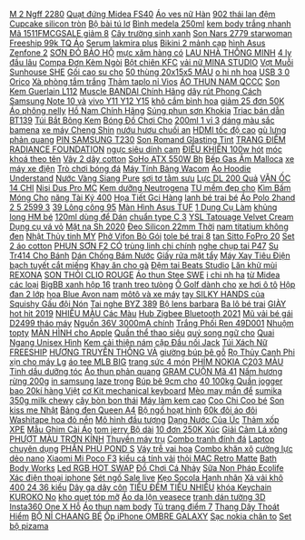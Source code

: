 [ M 2 Ngff 2280](https://cuahang10.github.io/p0/23/369/tam-tan-nhiet-bang-nhom-cho-n80-nvme-m2-ngff-2280-pci-e-ssd-mua-hang-online/) [ Quạt đứng Midea FS40](https://cuahang10.github.io/p0/2/257/quat-dung-midea-fs40-18c-mua-hang-online/) [ Áo ves nữ Hàn](https://cuahang7.github.io/p0/40/199/ao-ves-nu-han-quoc-mua-hang-online/) [ 902 thái lan đệm](https://cuahang10.github.io/p0/2/355/ao-nguc-sieu-day-anny-902-thai-lan-dem-em-nang-nguc-mua-hang-online/) [Cupcake silicon tròn](https://cuahang4.github.io/p0/144/794/cupcake-silicon-tron-mua-hang-online/) [ Bộ bài tú lơ](https://cuahang7.github.io/p0/25/917/bo-bai-tu-lo-kho-death-note-54-anh-khac-nhau-in-hinh-anime-manga-mua-hang-online/) [Bình medela 250ml](https://cuahang10.github.io/p0/2/246/binh-medela-250ml-mua-hang-online/) [kem body trắng nhanh](https://cuahang4.github.io/p0/130/993/kem-body-trang-nhanh-mua-hang-online/) [ Mã 1511FMCGSALE giảm 8](https://cuahang12.github.io/p0/100/410/ma-1511fmcgsale-giam-8-don-500k-ha-thu-o-mat-ong-hop-500g-bo-mau-chua-toc-bac-som-mua-hang-online/) [Cây trường sinh xanh](https://cuahang4.github.io/p0/119/150/cay-truong-sinh-xanh-mua-hang-online/) [ Son Nars 2779 starwoman](https://cuahang5.github.io/p0/160/402/son-nars-2779-starwoman-mini-mua-hang-online/) [ Freeship 99k TQ Áo](https://cuahang7.github.io/p0/16/796/freeship-99k-tq-ao-phong-be-trai-mua-hang-online/) [Serum lakmira plus](https://cuahang7.github.io/p0/32/138/serum-lakmira-plus-mua-hang-online/) [ Bikini 2 mảnh cạp](https://cuahang7.github.io/p0/23/453/bikini-2-manh-cap-cao-sunny59-mua-hang-online/) [ hình Asus Zenfone 2](https://cuahang4.github.io/p0/120/782/ma-11elsale-hoan-7-don-300k-bo-man-hinh-asus-zenfone-2-ze551ml-mua-hang-online/) [ SƠN ĐỎ BẢO HỘ](https://cuahang10.github.io/p0/21/106/gang-tay-son-do-bao-ho-lao-dong-mua-hang-online/) [ mực xăm hàng có](https://cuahang5.github.io/p0/155/413/may-khuay-muc-xam-hang-co-san-mua-hang-online/) [ LAU NHÀ THÔNG MINH](https://cuahang4.github.io/p0/119/549/hot-sieu-re-robot-hut-bui-lau-nha-thong-minh-es250-cong-nghe-al-re-nhat-thi-truong-mua-hang-online/) [ 4 ly đầu lâu](https://cuahang4.github.io/p0/123/369/set-4-ly-dau-lau-nhua-mua-hang-online/) [ Compa Đơn Kèm Ngòi](https://cuahang4.github.io/p0/114/772/compa-don-kem-ngoi-9301-mua-hang-online/) [Bột chiên KFC](https://cuahang4.github.io/p0/125/572/bot-chien-kfc-mua-hang-online/) [ vải nữ MINA STUDIO](https://cuahang7.github.io/p0/10/906/quan-vai-nu-mina-studio-hp025-mua-hang-online/) [ Vợt Muỗi Sunhouse SHE](https://cuahang4.github.io/p0/130/855/vot-muoi-sunhouse-she-s800-mua-hang-online/) [ Gối cao su cho](https://cuahang4.github.io/p0/148/670/goi-cao-su-cho-be-mua-hang-online/) [ 50 thùng 20x15x5 MÀU](https://cuahang10.github.io/p0/27/305/50-thung-20x15x5-mau-nau-mua-hang-online/) [ o hi nh hoa](https://cuahang4.github.io/p0/114/112/ghim-cai-ao-hinh-hoa-xinh-xan-cho-nu-mua-hang-online/) [ USB 3 0 Orico](https://cuahang7.github.io/p0/37/236/bo-chia-usb-30-orico-w5ph4-u3-w5ph4-u3-mua-hang-online/) [ Xà phòng tắm trắng](https://cuahang12.github.io/p0/103/546/xa-phong-tam-trang-da-mua-hang-online/) [Thảm taplo nỉ Vios](https://cuahang5.github.io/p0/174/22/tham-taplo-ni-vios-mua-hang-online/) [ÁO THUN NAM QCCC](https://cuahang7.github.io/p0/18/925/ao-thun-nam-qccc-mua-hang-online/) [Son Kem Guerlain L112](https://cuahang7.github.io/p0/40/445/son-kem-guerlain-l112-mua-hang-online/) [ Muscle BANDAI Chính Hãng](https://cuahang5.github.io/p0/184/302/mo-hinh-lap-rap-smp-gao-muscle-bandai-chinh-hang-hyakuju-gattai-gaomuscle-mua-hang-online/) [ dây rút Phong Cách](https://cuahang4.github.io/p0/145/217/bigsize-quan-baggy-nu-quan-kaki-nu-cap-chun-co-day-rut-phong-cach-tre-trung-sanh-dieu-mau-moi-mua-hang-online/) [ Samsung Note 10 và](https://cuahang4.github.io/p0/119/87/kinh-cuong-luc-danh-cho-camera-samsung-note-10-va-note-10-plus-mua-hang-online/) [ vivo Y11 Y12 Y15](https://cuahang4.github.io/p0/140/576/kinh-cuong-luc-vivo-y11-y12-y15-y17-u10-s1pros1v17prov19v19neoy50y19y15y93y91y91c-mua-hang-online/) [ khô cắm bình hoa](https://cuahang4.github.io/p0/144/535/hoa-kho-decor-la-khuynh-diep-kho-cam-binh-hoa-trang-tri-nha-cua-mua-hang-online/) [ giảm 25 đơn 50K](https://cuahang7.github.io/p0/7/46/ma-icb1219-giam-25-don-50k-balo-ke-hangg-qc-sieu-hot-mua-hang-online/) [Áo phông nelly](https://cuahang7.github.io/p0/46/248/ao-phong-nelly-mua-hang-online/) [ Hồ Nam Chính Hãng](https://cuahang4.github.io/p0/114/293/dong-ho-nam-chinh-hang-bentley-bl1796-302-mua-hang-online/) [ Súng phun sơn Khokia](https://cuahang4.github.io/p0/109/402/sung-phun-son-khokia-w-101-mua-hang-online/) [ Triac bán dẫn BT139](https://cuahang7.github.io/p0/0/693/triac-ban-dan-bt139-b-12-mua-hang-online/) [ Túi Bắt Bông Kem](https://cuahang10.github.io/p0/21/936/bo-tui-bat-kem-nilong-tui-bat-bong-kem-to-combo-100-cai-xamishop-mua-hang-online/) [ Bóng Đồ Chơi Cho](https://cuahang5.github.io/p0/197/428/bong-do-choi-cho-meo-mua-hang-online/) [ 200ml 1 vỉ 3](https://cuahang5.github.io/p0/151/257/vi-sua-dau-nanh-fami-dau-do-200ml-1-vi-3-hop-mua-hang-online/) [ dáng màu sắc bamena](https://cuahang5.github.io/p0/170/187/bat-an-dam-gom-su-cho-be-nhieu-hinh-dang-mau-sac-bamena-ad19-mua-hang-online/) [ xe máy Cheng Shin](https://cuahang10.github.io/p0/2/16/ruot-xe-may-cheng-shin-cst-mua-hang-online/) [ nướu hươu chuối an](https://cuahang7.github.io/p0/11/27/gam-nuou-huou-chuoi-an-toan-cho-be-kichi-mua-hang-online/) [ HDMI tốc độ cao](https://cuahang5.github.io/p0/189/658/cap-hdmi-toc-do-cao-1080p-mua-hang-online/) [ gù lưng phản quang](https://cuahang12.github.io/p0/104/405/balo-hoc-sinh-kamys-kids-chong-gu-lung-phan-quang-nhan-vat-hoat-hinh-ngo-nghinh-mua-hang-online/) [PIN SAMSUNG T230](https://cuahang10.github.io/p0/22/200/pin-samsung-t230-mua-hang-online/) [ Son Romand Glasting Tint](https://cuahang4.github.io/p0/133/733/son-romand-glasting-tint-mau-08-rose-stream-mua-hang-online/) [ TRANG ĐIỂM RADIANCE FOUNDATION](https://cuahang7.github.io/p0/48/286/kem-nen-trang-diem-radiance-foundation-missha-35ml-mua-hang-online/) [ ngực siêu dính cam](https://cuahang12.github.io/p0/101/408/ao-silicon-dan-nguc-sieu-dinh-cam-ket-hang-loai-1-mua-hang-online/) [ ĐIỀU KHIỂN 100w hót](https://cuahang4.github.io/p0/123/484/bong-den-tich-dien-co-dieu-khien-100w-hot-nhat-2020-mua-hang-online/) [móc khoá theo tên](https://cuahang10.github.io/p0/1/73/moc-khoa-theo-ten-mua-hang-online/) [ Vây 2 dây cotton](https://cuahang7.github.io/p0/11/114/vay-2-day-cotton-80-110-mua-hang-online/) [ SoHo ATX 550W Bh](https://cuahang5.github.io/p0/195/164/nguon-may-tinh-soho-atx-550w-bh-12-thang-mua-hang-online/) [ Bếp Gas Âm Malloca](https://cuahang5.github.io/p0/177/36/bep-gas-am-malloca-as-930b-mua-hang-online/) [ xe máy xe điện](https://cuahang7.github.io/p0/4/570/xi-nhan-cuc-ao-nhay-3-day-lap-xe-mayxe-dien-sieu-chat-mua-hang-online/) [Trò chơi bóng đá](https://cuahang5.github.io/p0/183/710/tro-choi-bong-da-mua-hang-online/) [ Máy Tính Bảng Wacom](https://cuahang5.github.io/p0/193/140/mieng-dan-bao-ve-man-hinh-cho-may-tinh-bang-wacom-ct6100-mua-hang-online/) [Áo Hoodie Understand](https://cuahang7.github.io/p0/29/99/ao-hoodie-understand-mua-hang-online/) [ Nước Vàng Siang Pure](https://cuahang4.github.io/p0/137/610/dau-gio-thai-nuoc-vang-siang-pure-oil-chinh-hang-mua-hang-online/) [ sợi tơ tằm sưu](https://cuahang4.github.io/p0/108/632/1-cuon-len-soi-to-tam-suu-tap-120-mua-hang-online/) [ Lực DL 200 Quả](https://cuahang5.github.io/p0/167/181/bong-chuyen-da-chinh-hang-dong-luc-dl-200-qua-bong-chuyen-thang-long-tieu-chuan-thi-dau-gia-re-mua-hang-online/) [ VẶN ỐC 14 CHI](https://cuahang7.github.io/p0/44/96/bo-van-oc-14-chi-tiet-mua-hang-online/) [ Nisi Dus Pro MC](https://cuahang4.github.io/p0/118/338/filter-kinh-loc-nisi-dus-pro-mc-uv-77mm-mua-hang-online/) [Kem dưỡng Neutrogena](https://cuahang7.github.io/p0/24/141/kem-duong-neutrogena-mua-hang-online/) [ TU mềm đẹp cho](https://cuahang4.github.io/p0/148/63/xa-hang-ao-long-hieu-tu-mem-dep-cho-be-gai-mua-hang-online/) [ Kìm Bấm Móng Cho](https://cuahang5.github.io/p0/177/459/kim-bam-mong-cho-cho-meo-mua-hang-online/) [ năng Tài Ký 400](https://cuahang10.github.io/p0/11/579/bot-nang-tai-ky-400-gam-mua-hang-online/) [ Họa Tiết Gci Hàng](https://cuahang7.github.io/p0/9/359/dep-nam-2020-hoa-tiet-gci-hang-sp-quai-ngang-de-cao-mua-hang-online/) [ lanh bé trai bé](https://cuahang7.github.io/p0/41/730/bo-lanh-be-trai-be-gai-mua-hang-online/) [Áo Polo 2hand](https://cuahang4.github.io/p0/109/218/ao-polo-2hand-mua-hang-online/) [ 2 5 2599 3](https://cuahang7.github.io/p0/12/872/hdd-box-orico-25-2599-30-usb-mua-hang-online/) [ 39 Lông công 95](https://cuahang10.github.io/p0/8/782/combo-39-long-cong-95-100cm-loai-to-dep-mua-hang-online/) [ Màn Hình Asus TUF](https://cuahang7.github.io/p0/46/582/card-man-hinh-asus-tuf-gtx1650-4g-gaming-mua-hang-online/) [ 1 Dụng Cụ Làm](https://cuahang7.github.io/p0/15/874/1-dung-cu-lam-banh-bang-silicone-21cm-mua-hang-online/) [ khủng long HM bé](https://cuahang4.github.io/p0/116/356/set-3-ao-khung-long-hm-be-trai-mua-hang-online/) [ 120ml dùng để Dán](https://cuahang7.github.io/p0/29/65/keo-sua-lo-40ml-vs-120ml-dung-de-dan-giay-dan-tuong-mua-hang-online/) [ chuẩn type C 3](https://cuahang5.github.io/p0/158/80/cap-otg-chuan-type-c-31-cao-cap-mua-hang-online/) [ YSL Tatouage Velvet Cream](https://cuahang10.github.io/p0/25/654/ysl-son-ysl-tatouage-velvet-cream-2020-mua-hang-online/) [ Dụng cụ vá vỏ](https://cuahang7.github.io/p0/40/815/dung-cu-va-vo-xe-mua-hang-online/) [Mặt nạ Sh 2020](https://cuahang7.github.io/p0/23/854/mat-na-sh-2020-mua-hang-online/) [ Đeo Silicon 22mm Thời](https://cuahang4.github.io/p0/112/721/day-deo-silicon-22mm-thoi-trang-cho-dong-ho-thong-minh-huawei-watch-gt2-46mmhuawei-honor-magicgt-active-mua-hang-online/) [ nam titatium không đen](https://cuahang5.github.io/p0/186/365/vong-tay-nam-titatium-khong-den-bhlt84-mua-hang-online/) [ Nhật Thủy tinh MY](https://cuahang7.github.io/p0/33/778/binh-sua-pigeon-noi-dia-nhat-thuy-tinh-my-precious-mau-hot-2020-mie-shop-momy-baby-mua-hang-online/) [ Phở Vifon Bò Gói](https://cuahang4.github.io/p0/147/654/pho-vifon-bo-goi-65g-mua-hang-online/) [ tole bé trai 8](https://cuahang4.github.io/p0/148/41/bo-tole-be-trai-8-20kg-mua-hang-online/) [ tan Sitto FoPro 20](https://cuahang7.github.io/p0/27/696/phan-bon-la-npk-hoa-tan-sitto-fopro-20-20-20te-goi-250g500g-mua-hang-online/) [Set 2 áo cotton](https://cuahang7.github.io/p0/45/767/set-2-ao-cotton-mua-hang-online/) [ PHUN SƠN F2 CÓ](https://cuahang10.github.io/p0/26/695/sung-phun-son-f2-co-chinh-mua-hang-online/) [ trùng linh chi chính](https://cuahang10.github.io/p0/22/227/sale-giam-giadong-trung-linh-chi-chinh-hang-mua-hang-online/) [ nghe chụp tai P47](https://cuahang5.github.io/p0/160/504/tai-nghe-chup-tai-p47-cao-cap-mua-hang-online/) [ Su Tr414 Cho Bánh](https://cuahang4.github.io/p0/140/638/4-van-cao-su-tr414-cho-banh-xe-o-to-mua-hang-online/) [ Dán Chống Bám Nước](https://cuahang7.github.io/p0/41/262/mieng-dan-chong-bam-nuoc-guong-chieu-hau-va-kinh-hong-o-to-xe-hoi-hang-cao-cap-chong-bam-nuoc-tuyet-doi-mua-hang-online/) [ Giấy rửa mặt tẩy](https://cuahang7.github.io/p0/44/817/giay-rua-mat-tay-trang-mua-hang-online/) [ Máy Xay Tiêu Điện](https://cuahang7.github.io/p0/27/897/may-xay-tieu-dien-tu-mua-hang-online/) [ bạch tuyết cắt miếng](https://cuahang10.github.io/p0/14/116/bong-bach-tuyet-cat-mieng-san-tui-05kg-mua-hang-online/) [ Khay ăn cho gà](https://cuahang4.github.io/p0/112/22/khay-an-cho-ga-con-mua-hang-online/) [Đệm tai Beats Studio](https://cuahang10.github.io/p0/4/313/dem-tai-beats-studio-mua-hang-online/) [Lăn khử mùi REXONA](https://cuahang7.github.io/p0/44/100/lan-khu-mui-rexona-mua-hang-online/) [ SON THỎI CLIO ROUGE](https://cuahang10.github.io/p0/5/487/son-thoi-clio-rouge-heel-velvet-mua-hang-online/) [ Áo thun Stee SWE](https://cuahang7.github.io/p0/31/605/ao-thun-stee-swe-unisex-mua-hang-online/) [ i chi nh ha](https://cuahang7.github.io/p0/45/994/bo-mach-chu-asus-prime-b460i-plus-mainboard-itx-moi-chinh-hang-mua-hang-online/) [ từ Midea các loại](https://cuahang7.github.io/p0/6/709/bep-tu-midea-cac-loai-bep-khac-mua-hang-online/) [ BigBB xanh hộp 16](https://cuahang7.github.io/p0/7/540/bigbb-xanh-hop-16-goi-mua-hang-online/) [tranh treo tưòng](https://cuahang4.github.io/p0/133/428/tranh-treo-tuong-mua-hang-online/) [ Ô Golf dành cho](https://cuahang5.github.io/p0/152/858/freeship-99k-o-golf-danh-cho-golfer-mua-hang-online/) [ xe hơi ô tô](https://cuahang10.github.io/p0/19/344/gang-tay-chuyen-dung-lau-rua-xe-hoi-o-to-da-nang-mua-hang-online/) [ Hộp đan 2 lớp](https://cuahang5.github.io/p0/194/490/hop-dan-2-lop-xinh-xan-mua-hang-online/) [ hoa Blue Avon nam](https://cuahang10.github.io/p0/12/685/nuoc-hoa-blue-avon-nam-va-nu-mua-hang-online/) [ môtô và xe máy](https://cuahang7.github.io/p0/42/735/kep-dien-thoai-gia-gan-dien-thoai-cho-moto-va-xe-may-cnc-gan-gidong-gia-1-bo-mua-hang-online/) [ tay SILKY HANDS của](https://cuahang12.github.io/p0/101/665/kem-duong-tay-silky-hands-cua-nga-mua-hang-online/) [Squishy Gấu đội Nón](https://cuahang4.github.io/p0/102/536/squishy-gau-doi-non-mua-hang-online/) [ Tai nghe BYZ 389](https://cuahang7.github.io/p0/44/510/tai-nghe-byz-389-loai-tot-mua-hang-online/) [Bộ lens barbara](https://cuahang5.github.io/p0/176/383/bo-lens-barbara-mua-hang-online/) [Ba lô bé trai](https://cuahang5.github.io/p0/172/970/ba-lo-be-trai-mua-hang-online/) [GIÀY hot hit 2019](https://cuahang5.github.io/p0/191/499/giay-hot-hit-2019-mua-hang-online/) [ NHIỀU MÀU Các Màu](https://cuahang4.github.io/p0/105/495/ao-thun-tron-dom-nam-nu-age2x-nhieu-mau-cac-mau-tu-09-den-16-mua-hang-online/) [ Hub Zigbee Bluetooth 2021](https://cuahang7.github.io/p0/30/17/hub-zigbee-bluetooth-2021-dung-wifi-tuya-smart-life-bao-hanh-12-thang-tuy-chon-mua-hang-online/) [ Mũ vải bé gái](https://cuahang10.github.io/p0/26/315/mu-vai-be-gai-canifa-mua-hang-online/) [D2499 tháo máy](https://cuahang5.github.io/p0/194/277/d2499-thao-may-mua-hang-online/) [ Nguồn 36V 3000mA chính](https://cuahang10.github.io/p0/15/528/nguon-36v-3000ma-chinh-hang-mua-hang-online/) [ Trắng Phối Ren 49D001](https://cuahang4.github.io/p0/137/75/jump-trang-phoi-ren-49d001-triscy-mua-hang-online/) [Nhuộm topty](https://cuahang5.github.io/p0/193/912/nhuom-topty-mua-hang-online/) [ MÀN HÌNH cho Apple](https://cuahang7.github.io/p0/44/1/dan-bao-ve-man-hinh-cho-apple-watch-mua-hang-online/) [ Quần thể thao siêu](https://cuahang5.github.io/p0/185/670/quan-the-thao-sieu-xinh-mua-hang-online/) [ quý song ngữ cho](https://cuahang5.github.io/p0/156/402/sach-quy-song-ngu-cho-be-mua-hang-online/) [ Quai Ngang Unisex Hình](https://cuahang5.github.io/p0/170/581/dep-quai-ngang-unisex-hinh-gau-2020-mua-hang-online/) [ Kem cải thiện nám](https://cuahang4.github.io/p0/119/797/kem-cai-thien-nam-archomin-mua-hang-online/) [ cặp Đầu nối Jack](https://cuahang7.github.io/p0/13/294/5-cap-dau-noi-jack-xt60-mua-hang-online/) [ Túi Xách Nữ FREESHIP](https://cuahang7.github.io/p0/20/345/tui-xach-nu-freeshiptui-xach-nu-quai-tron-khoa-vang-hh501-mua-hang-online/) [ HƯƠNG TRUYỀN THỐNG VÀ](https://cuahang4.github.io/p0/130/792/ma-11fmcgsale1-giam-10-don-250k-tra-sua-tran-chau-hillway-huong-truyen-thong-va-huong-xoai-5ly-x-230g-mua-hang-online/) [giường búp bê gỗ](https://cuahang7.github.io/p0/29/6/giuong-bup-be-go-mua-hang-online/) [ Rọ Thủy Canh Phi](https://cuahang5.github.io/p0/188/210/50-100-ro-thuy-canh-phi-55-mua-hang-online/) [ xịn cho máy Lg](https://cuahang4.github.io/p0/113/623/pin-xin-cho-may-lg-t8-mua-hang-online/) [ áo tee MLB BIG](https://cuahang5.github.io/p0/155/286/ao-tee-mlb-big-logo-hang-chinh-hang-sieu-hot-mua-hang-online/) [ trang sức 4 món](https://cuahang10.github.io/p0/27/526/bo-trang-suc-4-mon-ma-vang-18k-ma-eh072-mua-hang-online/) [ PHÍM NOKIA C203 MÀU](https://cuahang10.github.io/p0/24/74/phim-nokia-c203-mau-vang-mua-hang-online/) [Tinh dầu dưỡng tóc](https://cuahang7.github.io/p0/8/732/tinh-dau-duong-toc-mua-hang-online/) [Áo thun phản quang](https://cuahang5.github.io/p0/168/645/ao-thun-phan-quang-mua-hang-online/) [ GRAM CUỘN Mã 41](https://cuahang7.github.io/p0/14/606/len-bong-xu-100-gramcuon-ma-41-44-bang-mau-33-mua-hang-online/) [Nấm hương rừng 200g](https://cuahang10.github.io/p0/23/944/nam-huong-rung-200g-mua-hang-online/) [ in samsung laze trọng](https://cuahang10.github.io/p0/16/631/muc-do-samsung-dung-cho-cac-may-in-samsung-laze-trong-luong-90g-muc-in-hang-chat-luong-cao-mua-hang-online/) [ Búp bê 9cm cho](https://cuahang10.github.io/p0/22/632/bup-be-9cm-cho-be-mua-hang-online/) [ 40 100kg Quần jogger](https://cuahang4.github.io/p0/119/491/40-100kg-quan-jogger-nam-nu-the-thaogym-bigsize-uinsex-mua-hang-online/) [ bao 20kí hàng Việt](https://cuahang7.github.io/p0/35/276/bot-giat-shashiko-bao-20ki-hang-viet-nam-mua-hang-online/) [ cơ Kit mechanical keyboard](https://cuahang5.github.io/p0/185/976/mk-870-kit-ban-phim-co-kit-mechanical-keyboard-hotswappale-switch-mk870-mua-hang-online/) [ Mèo may mắn để](https://cuahang7.github.io/p0/6/820/meo-may-man-de-ban-mua-hang-online/) [ sumika 350g milk chewy](https://cuahang7.github.io/p0/6/430/keo-sua-sumika-350g-milk-chewy-candy-mua-hang-online/) [cây bòn bon thái](https://cuahang5.github.io/p0/190/144/cay-bon-bon-thai-mua-hang-online/) [ Máy làm kem cao](https://cuahang5.github.io/p0/165/366/may-lam-kem-cao-cap-vip-mua-hang-online/) [ Coo Chi Coo bé](https://cuahang4.github.io/p0/104/186/bo-coo-chi-coo-be-trai-mua-hang-online/) [ Son kiss me Nhật](https://cuahang5.github.io/p0/194/272/son-kiss-me-nhat-ban-mua-hang-online/) [Bảng đen Queen A4](https://cuahang5.github.io/p0/171/64/bang-den-queen-a4-mua-hang-online/) [ Bộ ngố hoạt hình](https://cuahang10.github.io/p0/19/909/bo-ngo-hoat-hinh-110k-mua-hang-online/) [ 60k đôi áo đôi](https://cuahang7.github.io/p0/7/582/60k-doi-ao-doi-ab-mua-hang-online/) [ Washitape hoa đỏ nền](https://cuahang5.github.io/p0/193/627/washitape-hoa-do-nen-hong-mua-hang-online/) [ Mô hình đầu tượng](https://cuahang7.github.io/p0/2/700/mo-hinh-dau-tuong-iron-man-tony-stark-mk46-cao-18cm-mua-hang-online/) [ Dạng Nước Của Úc](https://cuahang7.github.io/p0/30/94/hieu-qua-100-vitamin-d3-ostelin-liquid-20ml-dang-nuoc-cua-uc-giup-be-chac-xuong-tang-mien-dich-cho-be-mua-hang-online/) [Thảm xốp XPE](https://cuahang5.github.io/p0/165/40/tham-xop-xpe-mua-hang-online/) [ Mẫu Ghim Cài Áo](https://cuahang4.github.io/p0/121/838/cac-mau-ghim-cai-ao-dinh-gia-da-tinh-xao-tre-trung-mua-hang-online/) [ tom jerry Bộ dài](https://cuahang4.github.io/p0/115/633/bo-thun-tom-jerry-bo-dai-cotton-qc-mem-min-co-gian-tot-mua-hang-online/) [ 10 đơn 250K Xúc](https://cuahang5.github.io/p0/161/651/ma-11fmcgsale1-giam-10-don-250k-xuc-xich-cho-cho-meo-sieu-ngon-bo-re-cuc-cuan-mua-hang-online/) [ Giải Cảm Lá xông](https://cuahang4.github.io/p0/121/619/la-xong-giai-cam-la-xong-san-phu-tam-be-the-moshav-farm-mua-hang-online/) [ PHƯỢT MÀU TRƠN KÍNH](https://cuahang10.github.io/p0/20/310/freeship-99k-toan-quoc-combo-mu-phuot-mau-tron-kinh-phi-cong-mua-hang-online/) [Thuyền máy trụ](https://cuahang5.github.io/p0/161/637/thuyen-may-tru-mua-hang-online/) [Combo tranh đính đá](https://cuahang4.github.io/p0/144/856/combo-tranh-dinh-da-mua-hang-online/) [Laptop chuyên dụng](https://cuahang4.github.io/p0/119/157/laptop-chuyen-dung-mua-hang-online/) [ PHẤN PHỦ POND S](https://cuahang4.github.io/p0/130/62/phan-phu-ponds-thai-lan-mua-hang-online/) [ Váy trễ vai hoa](https://cuahang4.github.io/p0/120/560/vay-tre-vai-hoa-nhi-mua-hang-online/) [Combo khăn xô](https://cuahang4.github.io/p0/136/415/combo-khan-xo-mua-hang-online/) [ cường lực dẻo nano](https://cuahang4.github.io/p0/108/888/dan-cuong-luc-deo-nano-sony-xa1-ultra-mua-hang-online/) [ Xiaomi Mi Poco F3](https://cuahang7.github.io/p0/0/18/op-dien-thoai-hoa-tiet-in-phi-hanh-gia-cho-redmi-k40-k30-9t-9a-note-10s-9-8-pro-xiaomi-mi-poco-f3-m3-x3-nfc-11-10t-lite-mua-hang-online/) [ kiểu cá tính vải](https://cuahang4.github.io/p0/144/147/ao-thun-unisex-form-rong-chu-kieu-ca-tinh-vai-day-min-2019t2154-mua-hang-online/) [ thỏi MAC Retro Matte](https://cuahang5.github.io/p0/181/363/son-thoi-mac-retro-matte-lipstick-ruby-woo-mua-hang-online/) [Bath Body Works](https://cuahang5.github.io/p0/173/641/bathbody-works-mua-hang-online/) [ Led RGB HOT SWAP](https://cuahang5.github.io/p0/186/428/ban-phim-co-keychron-k3-v2-khong-day-bluetooth-51-led-rgb-hot-swap-ho-tro-macos-mua-hang-online/) [ Đồ Chơi Cá Nhảy](https://cuahang7.github.io/p0/23/500/xa-kho-do-choi-ca-nhay-dien-tu-sac-usb-hang-loai-1-mua-hang-online/) [Sữa Non Pháp Ecolife](https://cuahang5.github.io/p0/151/471/sua-non-phap-ecolife-mua-hang-online/) [ Xác điện thoại iphone](https://cuahang5.github.io/p0/152/390/xac-dien-thoai-iphone-4s-mua-hang-online/) [Sét ngố Sale live](https://cuahang5.github.io/p0/199/843/set-ngo-sale-live-mua-hang-online/) [ Kẹo Socola Hạnh nhân](https://cuahang4.github.io/p0/140/156/keo-socola-hanh-nhan-granddian-mua-hang-online/) [Xả vải khô](https://cuahang7.github.io/p0/40/141/xa-vai-kho-mua-hang-online/) [ 400 24 36 kiểu](https://cuahang7.github.io/p0/1/81/fuji-super-400-2436-kieu-outdate-mua-hang-online/) [ Dây ga dây côn](https://cuahang7.github.io/p0/25/6/day-ga-day-con-thai-dai-2m-gan-xe-may-mau-xam-den-mua-hang-online/) [ TIỂU ĐÊM TIỂU NHIỀU](https://cuahang5.github.io/p0/199/872/vien-tieu-dem-cham-dut-tieu-dem-tieu-nhieu-lan-tieu-rat-tieu-khong-tu-chu-dung-mua-hang-online/) [ khóa Keychain KUROKO No](https://cuahang4.github.io/p0/142/125/moc-khoa-keychain-kuroko-no-basket-ver-3-mua-hang-online/) [ kho quẹt tóp mỡ](https://cuahang4.github.io/p0/104/521/kho-quet-top-mo-500gr-mua-hang-online/) [ Áo da lộn veasece](https://cuahang7.github.io/p0/6/225/ao-da-lon-veasece-bt-mua-hang-online/) [tranh dán tường 3D](https://cuahang5.github.io/p0/192/309/tranh-dan-tuong-3d-mua-hang-online/) [ Insta360 One X Hỗ](https://cuahang4.github.io/p0/114/810/sunnylife-gia-do-may-anh-the-thao-insta360-one-x-ho-tro-cho-insta360-one-x-panoramic-mua-hang-online/) [ Áo thun nam body](https://cuahang5.github.io/p0/176/582/ao-thun-nam-body-tay-dai-mua-hang-online/) [ Tủ trang điểm 7](https://cuahang7.github.io/p0/37/19/tu-trang-diem-7-tang-mua-hang-online/) [ Thang Dây Thoát Hiểm](https://cuahang7.github.io/p0/15/472/thang-day-thoat-hiem-10m-mua-hang-online/) [ BỘ NỈ CHAANG BÉ](https://cuahang5.github.io/p0/168/420/bo-ni-chaang-be-trai-mua-hang-online/) [ Ốp iPhone OMBRE GALAXY](https://cuahang5.github.io/p0/167/403/op-iphone-ombre-galaxy-cao-cap-mua-hang-online/) [ Sạc nokia chân to](https://cuahang5.github.io/p0/191/23/sac-nokia-chan-to-dau-to-mua-hang-online/) [Set bộ pizama](https://cuahang7.github.io/p0/46/791/set-bo-pizama-mua-hang-online/) 